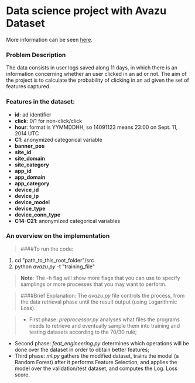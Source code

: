 # Data science project with Avazu Dataset

More information can be seen [here](https://www.kaggle.com/c/avazu-ctr-prediction/).

### Problem Description

The data consists in user logs saved along 11 days, in which there is an information concerning whether an user clicked in an ad or not. The aim of the project is to calculate the probability of clicking in an ad given the set of features captured.

### Features in the dataset:
* **id**: ad identifier
* **click**: 0/1 for non-click/click
* **hour**: format is YYMMDDHH, so 14091123 means 23:00 on Sept. 11, 2014 UTC
* **C1**: anonymized categorical variable
* **banner_pos**
* **site_id**
* **site_domain**
* **site_category**
* **app_id**
* **app_domain**
* **app_category**
* **device_id**
* **device_ip**
* **device_model**
* **device_type**
* **device_conn_type**
* **C14-C21**: anonymized categorical variables


### An overview on the implementation
>####To run the code:
1. cd "path_to_this_root_folder"/src
2. python _avazu.py_ -t "training_file"

>**Note**: The -h flag will show more flags that you can use to specify samplings or more processes that you may want to perform.

>####Brief Explanation: 
The _avazu.py_ file controls the process, from the data retrieval phase until the result output (using Logarithmic Loss).

>- First phase: _preprocessor.py_ analyses what files the programs needs to retrieve and eventually sample them into training and testing datasets according to the 70/30 rule;
- Second phase: _feat_engineering.py_ determines which operations will be done over the dataset in order to obtain better features;
- Third phase: _ml.py_ gathers the modified dataset, trains the model (a Random Forest) after it performs Feature Selection, and applies the model over the validation/test dataset, and computes the Log. Loss score.